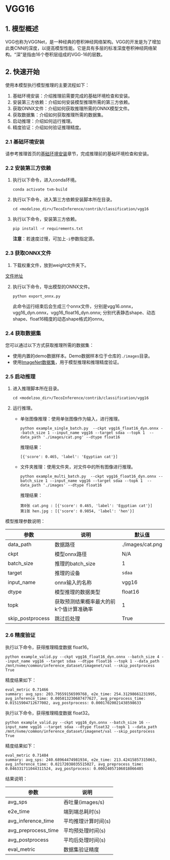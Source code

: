 # VGG16

## 1. 模型概述

VGG也称为VGGNet，是一种经典的卷积神经网络架构。VGG的开发是为了增加此类CNN的深度，以提高模型性能。它是具有多层的标准深度卷积神经网络架构。“深”是指由16个卷积层组成的VGG-16的层数。

## 2. 快速开始

使用本模型执行模型推理的主要流程如下：
1. 基础环境安装：介绍推理前需要完成的基础环境检查和安装。
2. 安装第三方依赖：介绍如何安装模型推理所需的第三方依赖。
3. 获取ONNX文件：介绍如何获取推理所需的ONNX模型文件。
4. 获取数据集：介绍如何获取推理所需的数据集。
5. 启动推理：介绍如何运行推理。
6. 精度验证：介绍如何验证推理精度。

### 2.1 基础环境安装

请参考推理首页的[基础环境安装](../../../../README.md)章节，完成推理前的基础环境检查和安装。

### 2.2 安装第三方依赖

1. 执行以下命令，进入conda环境。
   ```
   conda activate tvm-build
   ```

2. 执行以下命令，进入第三方依赖安装脚本所在目录。

   ```
   cd <modelzoo_dir>/TecoInference/contrib/classification/vgg16
   ```

3. 执行以下命令，安装第三方依赖。

   ```
   pip install -r requirements.txt
   ```

   **注意**：若速度过慢，可加上`-i`参数指定源。


### 2.3 获取ONNX文件
1. 下载权重文件，放到weight文件夹下。

[文件地址](https://download.pytorch.org/models/vgg16-397923af.pth)

2. 执行以下命令，导出模型的ONNX文件。

   
   ```
   python export_onnx.py
   ```
   
   此命令运行结束后会生成三个onnx文件，分别是vgg16.onnx，vgg16_dyn.onnx，vgg16_float16_dyn.onnx; 分别代表静态shape、动态shape、float16精度的动态shape格式的onnx。

### 2.4 获取数据集

您可以通过以下方式获取推理所需的数据集：
- 使用内置的demo数据样本。Demo数据样本位于仓库的`./images`目录。
- 使用[ImageNet数据集](/mnt/nvme/common/inference_dataset/imagenet/val)，用于模型推理和推理精度验证。

### 2.5 启动推理

1. 进入推理脚本所在目录。

   ```
   cd <modelzoo_dir>/TecoInference/contrib/classification/vgg16
   ```

2. 运行推理。

   - 单张图像推理：使用单张图像作为输入，进行推理。
   
     ```
     python example_single_batch.py  --ckpt vgg16_float16_dyn.onnx --batch_size 1 --input_name vgg16 --target sdaa --topk 1  --data_path './images/cat.png' --dtype float16
     ```

      推理结果：

      ```
      [{'score': 0.465, 'label': 'Egyptian cat'}]
      ```

    - 文件夹推理：使用文件夹，对文件中的所有图像进行推理。

      ```
      python example_multi_batch.py  --ckpt vgg16_float16_dyn.onnx --batch_size 1 --input_name vgg16 --target sdaa --topk 1  --data_path './images' --dtype float16
      ```

      推理结果：
  
      ```
      第0张 cat.png : [{'score': 0.465, 'label': 'Egyptian cat'}]
      第1张 hen.jpg : [{'score': 0.9854, 'label': 'hen'}]
      ```

 模型推理参数说明：

| 参数 | 说明 | 默认值 |
| ------------- | ------------- | ------------- |
| data_path  |数据路径 |./images/cat.png|
| ckpt       | 模型onnx路径  | N/A |
| batch_size | 推理的batch_size  | 1 |
| target     | 推理的设备 | `sdaa` |
| input_name |  onnx输入的名称 | vgg16  |
| dtype      | 模型推理的数据类型  | float16 |
| topk       |获取预测结果概率最大的前k个值计算准确率   | 1 |
| skip_postprocess | 跳过后处理  | True |

### 2.6 精度验证

执行以下命令，获得推理精度数据 float16。

```
python example_valid.py --ckpt vgg16_float16_dyn.onnx --batch_size 4 --input_name vgg16 --target sdaa --dtype float16 --topk 1 --data_path /mnt/nvme/common/inference_dataset/imagenet/val --skip_postprocess True
```

精度结果如下：

```
eval_metric 0.71466
summary: avg_sps: 203.79559156599768, e2e_time: 254.31298661231995, avg_inference_time: 0.005013230687477627, avg_preprocess_time: 0.01515904712677002, avg_postprocess: 0.00017020021438598633
```

执行以下命令，获得推理精度数据 float32。

```
python example_valid.py --ckpt vgg16_dyn.onnx --batch_size 16 --input_name vgg16 --target sdaa --dtype float32 --topk 1 --data_path /mnt/nvme/common/inference_dataset/imagenet/val --skip_postprocess True
```

精度结果如下：

```
eval_metric 0.71484
summary: avg_sps: 240.68964474981934, e2e_time: 213.42415857315063, avg_inference_time: 0.02172038035515027, avg_preprocess_time: 0.046331711044311524, avg_postprocess: 0.00024057106018066405
```

 结果说明：

| 参数 | 说明 |
| ------------- | ------------- |
| avg_sps | 吞吐量(images/s) |
| e2e_time | 端到端总耗时(s)  |
| avg_inference_time | 平均推理计算时间(s)  |
| avg_preprocess_time     | 平均预处理时间(s)  |
| avg_postprocess |  平均后处理时间(s) |
| eval_metric      | 数据集验证精度  |